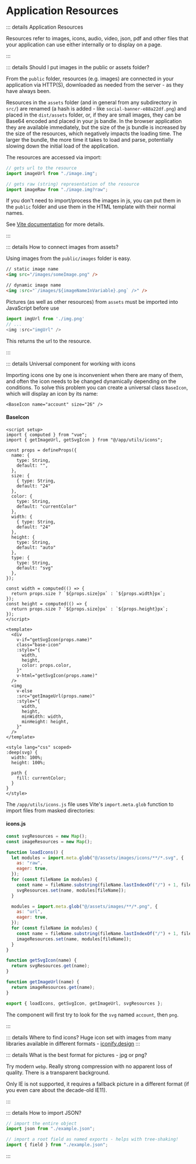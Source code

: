 <!-- TODO: -->

# Application Resources

::: details Application Resources

Resources refer to images, icons, audio, video, json, pdf and other files that your application can use either internally or to display on a page.

:::

::: details Should I put images in the public or assets folder?

From the `public` folder, resources (e.g. images) are connected in your application via HTTP(S), downloaded as needed from the server - as they have always been.

Resources in the `assets` folder (and in general from any subdirectory in `src/`) are renamed (a hash is added - like `social-banner-e88a22df.png`) and placed in the `dist/assets` folder, or, if they are small images, they can be Base64 encoded and placed in your js bandle. In the browser application they are available immediately, but the size of the js bundle is increased by the size of the resources, which negatively impacts the loading time. The larger the bundle, the more time it takes to load and parse, potentially slowing down the initial load of the application.

The resources are accessed via import:

```js
// gets url to the resource
import imageUrl from "./image.img";

// gets raw (string) representation of the resource
import imageRaw from "./image.img?raw";
```

If you don't need to import/process the images in js, you can put them in the `public` folder and use them in the HTML template with their normal names.

See [Vite documentation](https://vitejs.dev/guide/assets.html) for more details.

:::

::: details How to connect images from assets?

Using images from the `public/images` folder is easy.

```html
// static image name
<img src="/images/someImage.png" />

// dynamic image name
<img :src="`/images/${imageNameInVariable}.png` />" />
```

Pictures (as well as other resources) from `assets` must be imported into JavaScript before use

```js
import imgUrl from './img.png'
// ...
<img :src="imgUrl" />
```

This returns the url to the resource.

:::

::: details Universal component for working with icons

Importing icons one by one is inconvenient when there are many of them, and often the icon needs to be changed dynamically depending on the conditions. To solve this problem you can create a universal class `BaseIcon`, which will display an icon by its name:

```vue
<BaseIcon name="account" size="26" />
```

#### BaseIcon

```vue
<script setup>
import { computed } from "vue";
import { getImageUrl, getSvgIcon } from "@/app/utils/icons";

const props = defineProps({
  name: {
    type: String,
    default: "",
  },
  size: {
    { type: String,
    default: "24"
  },
  color: {
    type: String,
    default: "currentColor"
  },
  width: {
    { type: String,
    default: "24"
  },
  height: {
    type: String,
    default: "auto"
  },
  type: {
    type: String,
    default: "svg"
  },
});

const width = computed(() => {
  return props.size ? `${props.size}px` : `${props.width}px`;
});
const height = computed(() => {
  return props.size ? `${props.size}px` : `${props.height}px`;
});
</script>

<template>
  <div
    v-if="getSvgIcon(props.name)"
    class="base-icon"
    :style="{
      width,
      height,
      color: props.color,
    }"
    v-html="getSvgIcon(props.name)"
  />
  <img
    v-else
    :src="getImageUrl(props.name)"
    :style="{
      width,
      height,
      minWidth: width,
      minHeight: height,
    }"
  />
</template>

<style lang="css" scoped>
:deep(svg) {
  width: 100%;
  height: 100%;

  path {
    fill: currentColor;
  }
}
</style>
```

The `/app/utils/icons.js` file uses Vite's `import.meta.glob` function to import files from masked directories:

#### icons.js

```js
const svgResources = new Map();
const imageResources = new Map();

function loadIcons() {
  let modules = import.meta.glob("@/assets/images/icons/**/*.svg", {
    as: "raw",
    eager: true,
  });
  for (const fileName in modules) {
    const name = fileName.substring(fileName.lastIndexOf("/") + 1, fileName.length - 4);
    svgResources.set(name, modules[fileName]);
  }

  modules = import.meta.glob("@/assets/images/**/*.png", {
    as: "url",
    eager: true,
  });
  for (const fileName in modules) {
    const name = fileName.substring(fileName.lastIndexOf("/") + 1, fileName.length - 4);
    imageResources.set(name, modules[fileName]);
  }
}

function getSvgIcon(name) {
  return svgResources.get(name);
}

function getImageUrl(name) {
  return imageResources.get(name);
}

export { loadIcons, getSvgIcon, getImageUrl, svgResources };
```

The component will first try to look for the `svg` named `account`, then `png`.

:::

::: details Where to find icons?
Huge icon set with images from many libraries available in different formats - [iconify.design](https://iconify.design/)
:::

::: details What is the best format for pictures - jpg or png?

Try modern `webp`. Really strong compression with no apparent loss of quality. There is a transparent background.

Only IE is not supported, it requires a fallback picture in a different format (if you even care about the decade-old IE11).

:::

::: details How to import JSON?

```js
// import the entire object
import json from "./example.json";

// import a root field as named exports - helps with tree-shaking!
import { field } from "./example.json";
```

:::

```

```

